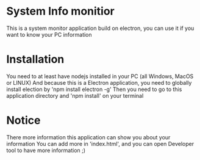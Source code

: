 # System Info monitior
This is a system monitor application build on electron, you can use it if you want to know your PC information

# Installation
You need to at least have nodejs installed in your PC (all Windows, MacOS or LINUX)
And because this is a Electron application, you need to globally install election by 'npm install electron -g'
Then you need to go to this application directory and 'npm install' on your terminal

# Notice
There more information this application can show you about your information
You can add more in 'index.html', and you can open Developer tool to have more information ;)
